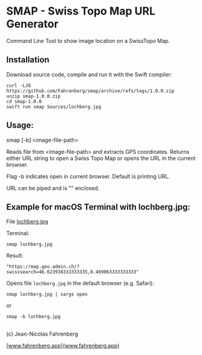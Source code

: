 #  SMAP - Swiss Topo Map URL Generator
Command Line Tool to show image location on a SwissTopo Map.


## Installation
Download source code, compile and run it with the Swift compiler:
```
curl -LJO https://github.com/Fahrenberg/smap/archive/refs/tags/1.0.0.zip
unzip smap-1.0.0.zip
cd smap-1.0.0
swift run smap Sources/lochberg.jpg
```

## Usage:

smap [-b]  \<image-file-path\>

Reads file from \<image-file-path\>
and extracts GPS coordinates.
Returns either URL string to open a Swiss Topo Map
or opens the URL in the current browser.

Flag -b indicates open in current browser.
Default is printing URL.

URL can be piped and is "" enclosed.

## Example for macOS Terminal with lochberg.jpg:
File [lochberg.jpg](https://github.com/Fahrenberg/smap/blob/43b726b9bc03bd5a3a54cf273c78af39ebc07f2c/Sources/lochberg.jpg) 

Terminal:
``` 
smap lochberg.jpg
```
Result:
```
"https://map.geo.admin.ch/?swisssearch=46.623938333333335,8.469063333333333" 
```

Opens file `lochberg.jpg` in the default browser (e.g. Safari):
```
smap lochberg.jpg | xargs open
```
  or 
  
```
smap -b lochberg.jpg
```

##
(c) Jean-Nicolas Fahrenberg

[www.fahrenberg.app](www.fahrenberg.app)
